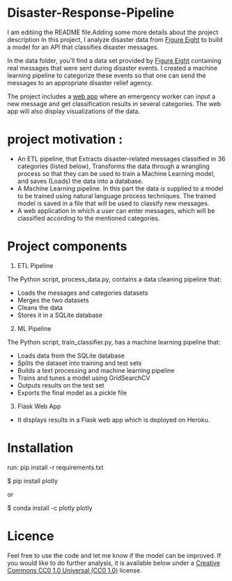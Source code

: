 # Disaster-Response-Pipeline
I am editiing the README file.Adding some more details about the project description 
 In this project, I analyze disaster data from [Figure Eight](https://www.figure-eight.com/) to build a model for an API that classifies disaster messages.

In the data folder, you'll find a data set provided by [Figure Eight](https://www.figure-eight.com/) containing real messages that were sent during disaster events. I created a machine learning pipeline to categorize these events so that one can send the messages to an appropriate disaster relief agency.

The project includes a [web app](https://my-app-disaster.herokuapp.com) where an emergency worker can input a new message and get classification results in several categories. The web app will also display visualizations of the data. 

# project motivation :

* An ETL pipeline, that Extracts disaster-related messages classified in 36 categories (listed below), Transforms the data through a wrangling process so that they can be used to train a Machine Learning model, and saves (Loads) the data into a database.
* A Machine Learning pipeline. In this part the data is supplied to a model to be trained using natural language process techniques. The trained model is saved in a file that will be used to classify new messages.
* A web application in which a user can enter messages, which will be classified according to the mentioned categories.

# Project components

1. ETL Pipeline

The Python script, process_data.py, contains a data cleaning pipeline that:

- Loads the messages and categories datasets
- Merges the two datasets
- Cleans the data
- Stores it in a SQLite database

2. ML Pipeline

The Python script, train_classifier.py, has a machine learning pipeline that:

- Loads data from the SQLite database
- Splits the dataset into training and test sets
- Builds a text processing and machine learning pipeline
- Trains and tunes a model using GridSearchCV
- Outputs results on the test set
- Exports the final model as a pickle file

3. Flask Web App

- It displays results in a Flask web app which is deployed on Heroku.

# Installation

run: pip install -r requirements.txt

$ pip install plotly

or

$ conda install -c plotly plotly

# Licence
Feel free to use the code and let me know if the model can be improved. If you would like to do further analysis, it is available below under a [Creative Commons CC0 1.0 Universal (CC0 1.0)](https://creativecommons.org/publicdomain/zero/1.0/) license.
 
